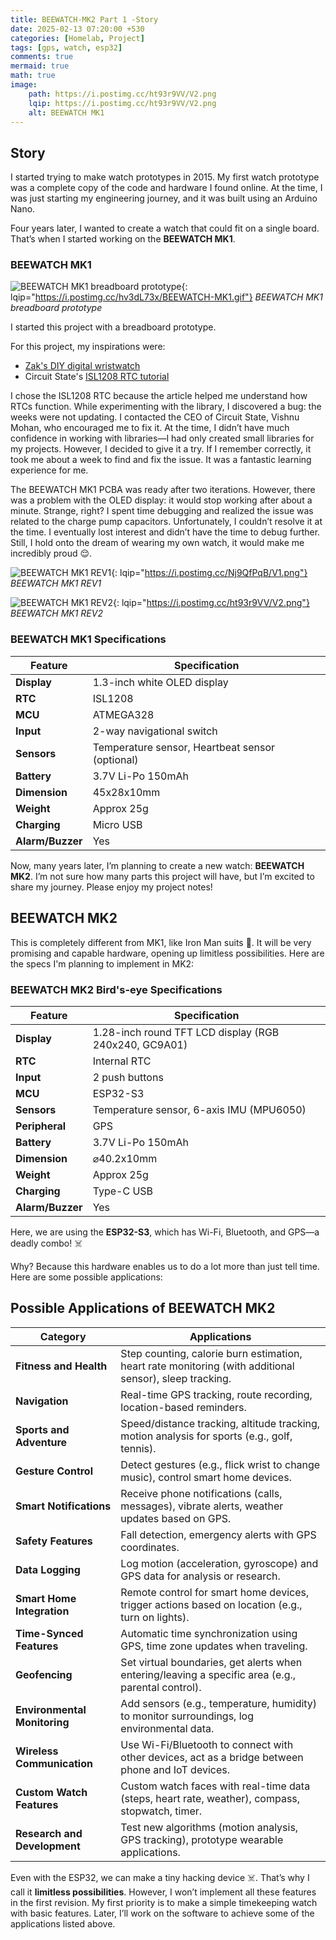 ```yaml
---
title: BEEWATCH-MK2 Part 1 -Story
date: 2025-02-13 07:20:00 +530
categories: [Homelab, Project]
tags: [gps, watch, esp32]
comments: true
mermaid: true
math: true
image:
    path: https://i.postimg.cc/ht93r9VV/V2.png
    lqip: https://i.postimg.cc/ht93r9VV/V2.png
    alt: BEEWATCH MK1
---
```


## Story

I started trying to make watch prototypes in 2015. My first watch prototype was a complete copy of the code and hardware I found online. At the time, I was just starting my engineering journey, and it was built using an Arduino Nano.

Four years later, I wanted to create a watch that could fit on a single board. That’s when I started working on the **BEEWATCH MK1**.


### BEEWATCH MK1

![BEEWATCH MK1 breadboard prototype](https://i.postimg.cc/hv3dL73x/BEEWATCH-MK1.gif){: lqip="https://i.postimg.cc/hv3dL73x/BEEWATCH-MK1.gif"}
_BEEWATCH MK1 breadboard prototype_

I started this project with a breadboard prototype.

For this project, my inspirations were:
- [Zak's DIY digital wristwatch](https://blog.zakkemble.net/diy-digital-wristwatch/)
- Circuit State's [ISL1208 RTC tutorial](https://www.circuitstate.com/tutorials/interfacing-intersil-isl1208-rtc-with-arduino/)

I chose the ISL1208 RTC because the article helped me understand how RTCs function. While experimenting with the library, I discovered a bug: the weeks were not updating. I contacted the CEO of Circuit State, Vishnu Mohan, who encouraged me to fix it. At the time, I didn’t have much confidence in working with libraries—I had only created small libraries for my projects. However, I decided to give it a try. If I remember correctly, it took me about a week to find and fix the issue. It was a fantastic learning experience for me.

The BEEWATCH MK1 PCBA was ready after two iterations. However, there was a problem with the OLED display: it would stop working after about a minute. Strange, right? I spent time debugging and realized the issue was related to the charge pump capacitors. Unfortunately, I couldn’t resolve it at the time. I eventually lost interest and didn’t have the time to debug further. Still, I hold onto the dream of wearing my own watch, it would make me incredibly proud 😌.

![BEEWATCH MK1 REV1](https://i.postimg.cc/Nj9QfPqB/V1.png){: lqip="https://i.postimg.cc/Nj9QfPqB/V1.png"}
_BEEWATCH MK1 REV1_

![BEEWATCH MK1 REV2](https://i.postimg.cc/ht93r9VV/V2.png){: lqip="https://i.postimg.cc/ht93r9VV/V2.png"}
_BEEWATCH MK1 REV2_

### BEEWATCH MK1 Specifications

| **Feature**               | **Specification**                                                                 |
|---------------------------|-----------------------------------------------------------------------------------|
| **Display**               | 1.3-inch white OLED display                                                       |
| **RTC**                   | ISL1208                                                                          |
| **MCU**                   | ATMEGA328                                                                        |
| **Input**                 | 2-way navigational switch                                                        |
| **Sensors**               | Temperature sensor, Heartbeat sensor (optional)                                  |
| **Battery**               | 3.7V Li-Po 150mAh                                                                |
| **Dimension**             | 45x28x10mm                                                                       |
| **Weight**                | Approx 25g                                                                       |
| **Charging**              | Micro USB                                                                        |
| **Alarm/Buzzer**          | Yes                                                                              |


Now, many years later, I’m planning to create a new watch: **BEEWATCH MK2**. I’m not sure how many parts this project will have, but I’m excited to share my journey. Please enjoy my project notes!


## BEEWATCH MK2

This is completely different from MK1, like Iron Man suits 🤖. It will be very promising and capable hardware, opening up limitless possibilities. Here are the specs I'm planning to implement in MK2:

### BEEWATCH MK2 Bird's-eye Specifications

| **Feature**               | **Specification**                                                                 |
|---------------------------|-----------------------------------------------------------------------------------|
| **Display**               | 1.28-inch round TFT LCD display (RGB 240x240, GC9A01)                            |
| **RTC**                   | Internal RTC                                                                     |
| **Input**                 | 2 push buttons                                                                   |
| **MCU**                   | ESP32-S3                                                                         |
| **Sensors**               | Temperature sensor, 6-axis IMU (MPU6050)                                         |
| **Peripheral**            | GPS                                                                              |
| **Battery**               | 3.7V Li-Po 150mAh                                                                |
| **Dimension**             | ⌀40.2x10mm                                                                      |
| **Weight**                | Approx 25g                                                                       |
| **Charging**              | Type-C USB                                                                       |
| **Alarm/Buzzer**          | Yes                                                                              |

Here, we are using the **ESP32-S3**, which has Wi-Fi, Bluetooth, and GPS—a deadly combo! ☠️

Why? Because this hardware enables us to do a lot more than just tell time. Here are some possible applications:

## Possible Applications of BEEWATCH MK2

| **Category**               | **Applications**                                                                                   |
|----------------------------|---------------------------------------------------------------------------------------------------|
| **Fitness and Health**     | Step counting, calorie burn estimation, heart rate monitoring (with additional sensor), sleep tracking. |
| **Navigation**             | Real-time GPS tracking, route recording, location-based reminders.                                |
| **Sports and Adventure**   | Speed/distance tracking, altitude tracking, motion analysis for sports (e.g., golf, tennis).      |
| **Gesture Control**        | Detect gestures (e.g., flick wrist to change music), control smart home devices.                  |
| **Smart Notifications**    | Receive phone notifications (calls, messages), vibrate alerts, weather updates based on GPS.      |
| **Safety Features**        | Fall detection, emergency alerts with GPS coordinates.                                            |
| **Data Logging**           | Log motion (acceleration, gyroscope) and GPS data for analysis or research.                       |
| **Smart Home Integration** | Remote control for smart home devices, trigger actions based on location (e.g., turn on lights).  |
| **Time-Synced Features**   | Automatic time synchronization using GPS, time zone updates when traveling.                       |
| **Geofencing**             | Set virtual boundaries, get alerts when entering/leaving a specific area (e.g., parental control).|
| **Environmental Monitoring**| Add sensors (e.g., temperature, humidity) to monitor surroundings, log environmental data.       |
| **Wireless Communication** | Use Wi-Fi/Bluetooth to connect with other devices, act as a bridge between phone and IoT devices.|
| **Custom Watch Features**  | Custom watch faces with real-time data (steps, heart rate, weather), compass, stopwatch, timer.   |
| **Research and Development**| Test new algorithms (motion analysis, GPS tracking), prototype wearable applications.            |


Even with the ESP32, we can make a tiny hacking device ☠️. That’s why I call it **limitless possibilities**. However, I won’t implement all these features in the first revision. My first priority is to make a simple timekeeping watch with basic features. Later, I’ll work on the software to achieve some of the applications listed above.